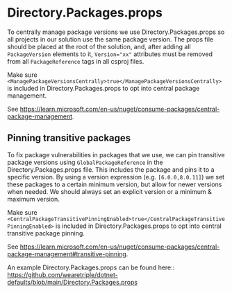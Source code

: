 # Directory.Packages.props

To centrally manage package versions we use Directory.Packages.props so all projects in our solution
use the same package version. The props file should be placed at the root of the solution, 
and, after adding all `PackageVersion` elements to it, `Version="xx"` attributes must be 
removed from all `PackageReference` tags in all csproj files.

Make sure `<ManagePackageVersionsCentrally>true</ManagePackageVersionsCentrally>` is included in 
Directory.Packages.props to opt into central package management.

See https://learn.microsoft.com/en-us/nuget/consume-packages/central-package-management.

## Pinning transitive packages

To fix package vulnerabilities in packages that we use, we can pin transitive package versions using
`GlobalPackageReference` in the Directory.Packages.props file. This includes the package and pins
it to a specific version. By using a version expression (e.g. `[6.0.0,8.0.11]`) we set these packages
to a certain minimum version, but allow for newer versions when needed. We should always set an explicit
version or a minimum & maximum version.

Make sure `<CentralPackageTransitivePinningEnabled>true</CentralPackageTransitivePinningEnabled>` is
included in Directory.Packages.props to opt into central transitive package pinning.

See https://learn.microsoft.com/en-us/nuget/consume-packages/central-package-management#transitive-pinning.

An example Directory.Packages.props can be found here:: https://github.com/wearetriple/dotnet-defaults/blob/main/Directory.Packages.props
